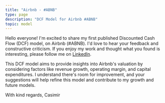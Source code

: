 ```yaml
---
title: "Airbnb - #ABNB"
type: page
description: "DCF Model for Airbnb #ABNB"
topic: model
---
```

Hello everyone! 
I'm excited to share my first published Discounted Cash Flow (DCF) model, on Airbnb (#ABNB). 
I'd love to hear your feedback and constructive criticism. 
If you enjoy my work and thought what you found is interesting, please follow me on [LinkedIn](https://linkedin.com/arlabossecasimir).

This DCF model aims to provide insights into Airbnb's valuation by considering factors like revenue growth, operating margin, and capital expenditures. I understand there's room for improvement, and your suggestions will help refine this model and contribute to my growth and future models.

With kind regards,
Casimir